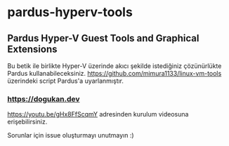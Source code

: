 # pardus-hyperv-tools
## Pardus Hyper-V Guest Tools and Graphical Extensions

Bu betik ile birlikte Hyper-V üzerinde akıcı şekilde istediğiniz çözünürlükte Pardus kullanabileceksiniz.
https://github.com/mimura1133/linux-vm-tools üzerindeki script Pardus'a uyarlanmıştır.

### https://dogukan.dev
https://youtu.be/gHx8FfScqmY adresinden kurulum videosuna erişebilirsiniz.

Sorunlar için issue oluşturmayı unutmayın :)
